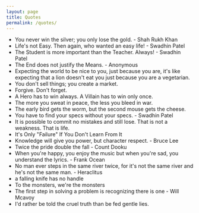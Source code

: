 ```yaml
---
layout: page
title: Quotes
permalink: /quotes/
---
```


- You never win the silver; you only lose the gold. - Shah Rukh Khan
- Life's not Easy. Then again, who wanted an easy life! - Swadhin Patel
- The Student is more important than the Teacher. Always! - Swadhin Patel
- The End does not justify the Means. - Anonymous
- Expecting the world to be nice to you, just because you are, it's like expecting that a lion doesn't eat you just because you are a vegetarian.
- You don't sell things; you create a market.
- Forgive. Don't forget.
- A Hero has to win always. A Villain has to win only once.
- The more you sweat in peace, the less you bleed in war.
- The early bird gets the worm, but the second mouse gets the cheese.
- You have to find your specs without your specs. - Swadhin Patel
- It is possible to commit no mistakes and still lose. That is not a weakness. That is life.
- It's Only "Failure" If You Don't Learn From It
- Knowledge will give you power, but character respect. - Bruce Lee
- Twice the pride double the fall - Count Dooku
- When you're happy, you enjoy the music but when you're sad, you understand the lyrics. - Frank Ocean
- No man ever steps in the same river twice, for it's not the same river and he's not the same man. - Heraclitus
- a falling knife has no handle
- To the monsters, we're the monsters
- The first step in solving a problem is recognizing there is one - Will Mcavoy
- I'd rather be told the cruel truth than be fed gentle lies.
